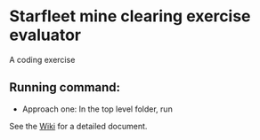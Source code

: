 # Starfleet mine clearing exercise evaluator
A coding exercise

## Running command:
* Approach one: In the top level folder, run

See the [Wiki](https://github.com/jx5c/mine-clearing-evaluator/wiki) for a detailed document. 

